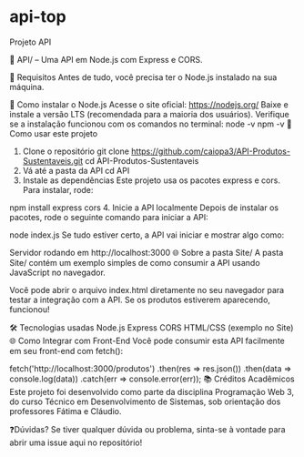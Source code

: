 # api-top

Projeto API

📁 API/ – Uma API em Node.js com Express e CORS.

🚀 Requisitos
Antes de tudo, você precisa ter o Node.js instalado na sua máquina.

🔧 Como instalar o Node.js
Acesse o site oficial: https://nodejs.org/
Baixe e instale a versão LTS (recomendada para a maioria dos usuários).
Verifique se a instalação funcionou com os comandos no terminal:
node -v
npm -v
📂 Como usar este projeto
1. Clone o repositório
git clone https://github.com/caiopa3/API-Produtos-Sustentaveis.git
cd API-Produtos-Sustentaveis
2. Vá até a pasta da API
cd API
3. Instale as dependências
Este projeto usa os pacotes express e cors. Para instalar, rode:

npm install express cors
4. Inicie a API localmente
Depois de instalar os pacotes, rode o seguinte comando para iniciar a API:

node index.js
Se tudo estiver certo, a API vai iniciar e mostrar algo como:

Servidor rodando em http://localhost:3000
🌐 Sobre a pasta Site/
A pasta Site/ contém um exemplo simples de como consumir a API usando JavaScript no navegador.

Você pode abrir o arquivo index.html diretamente no seu navegador para testar a integração com a API. Se os produtos estiverem aparecendo, funcionou!

🛠️ Tecnologias usadas
Node.js
Express
CORS
HTML/CSS (exemplo no Site)
🌐 Como Integrar com Front-End
Você pode consumir esta API facilmente em seu front-end com fetch():

fetch('http://localhost:3000/produtos')
  .then(res => res.json())
  .then(data => console.log(data))
  .catch(err => console.error(err));
📚 Créditos Acadêmicos
Este projeto foi desenvolvido como parte da disciplina Programação Web 3, do curso Técnico em Desenvolvimento de Sistemas, sob orientação dos professores Fátima e Cláudio.

❓Dúvidas?
Se tiver qualquer dúvida ou problema, sinta-se à vontade para abrir uma issue aqui no repositório!
